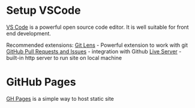 # Setup VSCode

[VS Code](https://code.visualstudio.com/) is a powerful open source code editor. It is well suitable for front end development.

Recommended extensions:
[Git Lens](https://marketplace.visualstudio.com/items?itemName=eamodio.gitlens) - Powerful extension to work with git
[GitHub Pull Requests and Issues](https://marketplace.visualstudio.com/items?itemName=GitHub.vscode-pull-request-github) - integration with Github
[Live Server](https://marketplace.visualstudio.com/items?itemName=ritwickdey.LiveServer) - built-in http server to run site on local machine

# GitHub Pages

[GH Pages](https://pages.github.com/) is a simple way to host static site
